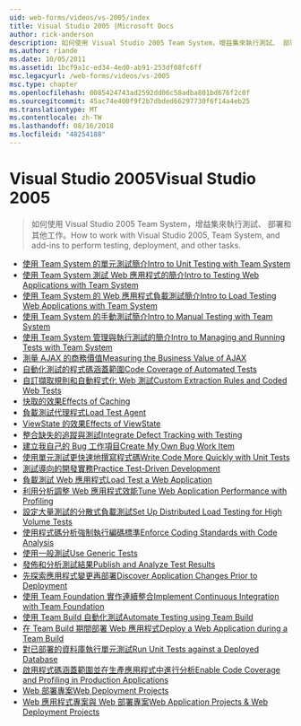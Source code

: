 ```yaml
---
uid: web-forms/videos/vs-2005/index
title: Visual Studio 2005 |Microsoft Docs
author: rick-anderson
description: 如何使用 Visual Studio 2005 Team System，增益集來執行測試、 部署和其他工作。
ms.author: riande
ms.date: 10/05/2011
ms.assetid: 1bcf9a1c-ed34-4ed0-ab91-253df08fc6ff
msc.legacyurl: /web-forms/videos/vs-2005
msc.type: chapter
ms.openlocfilehash: 0085424743ad2592dd06c58adba801bd676f2c0f
ms.sourcegitcommit: 45ac74e400f9f2b7dbded66297730f6f14a4eb25
ms.translationtype: MT
ms.contentlocale: zh-TW
ms.lasthandoff: 08/16/2018
ms.locfileid: "48254188"
---
```

<a name="visual-studio-2005"></a><span data-ttu-id="c82ee-103">Visual Studio 2005</span><span class="sxs-lookup"><span data-stu-id="c82ee-103">Visual Studio 2005</span></span>
====================
> <span data-ttu-id="c82ee-104">如何使用 Visual Studio 2005 Team System，增益集來執行測試、 部署和其他工作。</span><span class="sxs-lookup"><span data-stu-id="c82ee-104">How to work with Visual Studio 2005, Team System, and add-ins to perform testing, deployment, and other tasks.</span></span>


- [<span data-ttu-id="c82ee-105">使用 Team System 的單元測試簡介</span><span class="sxs-lookup"><span data-stu-id="c82ee-105">Intro to Unit Testing with Team System</span></span>](introduction-to-unit-testing-with-team-system.md)
- [<span data-ttu-id="c82ee-106">使用 Team System 測試 Web 應用程式的簡介</span><span class="sxs-lookup"><span data-stu-id="c82ee-106">Intro to Testing Web Applications with Team System</span></span>](introduction-to-testing-web-applications-with-team-system.md)
- [<span data-ttu-id="c82ee-107">使用 Team System 的 Web 應用程式負載測試簡介</span><span class="sxs-lookup"><span data-stu-id="c82ee-107">Intro to Load Testing Web Applications with Team System</span></span>](introduction-to-load-testing-web-applications-with-team-system.md)
- [<span data-ttu-id="c82ee-108">使用 Team System 的手動測試簡介</span><span class="sxs-lookup"><span data-stu-id="c82ee-108">Intro to Manual Testing with Team System</span></span>](introduction-to-manual-testing-with-team-system.md)
- [<span data-ttu-id="c82ee-109">使用 Team System 管理與執行測試的簡介</span><span class="sxs-lookup"><span data-stu-id="c82ee-109">Intro to Managing and Running Tests with Team System</span></span>](introduction-to-managing-and-running-tests-with-team-system.md)
- [<span data-ttu-id="c82ee-110">測量 AJAX 的商務價值</span><span class="sxs-lookup"><span data-stu-id="c82ee-110">Measuring the Business Value of AJAX</span></span>](measuring-the-business-value-of-ajax.md)
- [<span data-ttu-id="c82ee-111">自動化測試的程式碼涵蓋範圍</span><span class="sxs-lookup"><span data-stu-id="c82ee-111">Code Coverage of Automated Tests</span></span>](code-coverage-of-automated-tests.md)
- [<span data-ttu-id="c82ee-112">自訂擷取規則和自動程式化 Web 測試</span><span class="sxs-lookup"><span data-stu-id="c82ee-112">Custom Extraction Rules and Coded Web Tests</span></span>](custom-extraction-rules-and-coded-web-tests.md)
- [<span data-ttu-id="c82ee-113">快取的效果</span><span class="sxs-lookup"><span data-stu-id="c82ee-113">Effects of Caching</span></span>](the-effects-of-caching.md)
- [<span data-ttu-id="c82ee-114">負載測試代理程式</span><span class="sxs-lookup"><span data-stu-id="c82ee-114">Load Test Agent</span></span>](using-the-load-test-agent.md)
- [<span data-ttu-id="c82ee-115">ViewState 的效果</span><span class="sxs-lookup"><span data-stu-id="c82ee-115">Effects of ViewState</span></span>](the-effects-of-viewstate.md)
- [<span data-ttu-id="c82ee-116">整合缺失的追蹤與測試</span><span class="sxs-lookup"><span data-stu-id="c82ee-116">Integrate Defect Tracking with Testing</span></span>](how-do-i-integrate-defect-tracking-with-testing.md)
- [<span data-ttu-id="c82ee-117">建立我自己的 Bug 工作項目</span><span class="sxs-lookup"><span data-stu-id="c82ee-117">Create My Own Bug Work Item</span></span>](how-do-i-create-my-own-bug-work-item.md)
- [<span data-ttu-id="c82ee-118">使用單元測試更快速地撰寫程式碼</span><span class="sxs-lookup"><span data-stu-id="c82ee-118">Write Code More Quickly with Unit Tests</span></span>](how-do-i-write-code-more-quickly-with-unit-tests.md)
- [<span data-ttu-id="c82ee-119">測試導向的開發實務</span><span class="sxs-lookup"><span data-stu-id="c82ee-119">Practice Test-Driven Development</span></span>](how-do-i-practice-test-driven-development.md)
- [<span data-ttu-id="c82ee-120">負載測試 Web 應用程式</span><span class="sxs-lookup"><span data-stu-id="c82ee-120">Load Test a Web Application</span></span>](how-do-i-load-test-a-web-application.md)
- [<span data-ttu-id="c82ee-121">利用分析調整 Web 應用程式效能</span><span class="sxs-lookup"><span data-stu-id="c82ee-121">Tune Web Application Performance with Profiling</span></span>](how-do-i-tune-web-application-performance-with-profiling.md)
- [<span data-ttu-id="c82ee-122">設定大量測試的分散式負載測試</span><span class="sxs-lookup"><span data-stu-id="c82ee-122">Set Up Distributed Load Testing for High Volume Tests</span></span>](how-do-i-set-up-distributed-load-testing-for-high-volume-tests.md)
- [<span data-ttu-id="c82ee-123">使用程式碼分析強制執行編碼標準</span><span class="sxs-lookup"><span data-stu-id="c82ee-123">Enforce Coding Standards with Code Analysis</span></span>](how-do-i-enforce-coding-standards-with-code-analysis.md)
- [<span data-ttu-id="c82ee-124">使用一般測試</span><span class="sxs-lookup"><span data-stu-id="c82ee-124">Use Generic Tests</span></span>](how-do-i-use-generic-tests.md)
- [<span data-ttu-id="c82ee-125">發佈和分析測試結果</span><span class="sxs-lookup"><span data-stu-id="c82ee-125">Publish and Analyze Test Results</span></span>](how-do-i-publish-and-analyze-test-results.md)
- [<span data-ttu-id="c82ee-126">先探索應用程式變更再部署</span><span class="sxs-lookup"><span data-stu-id="c82ee-126">Discover Application Changes Prior to Deployment</span></span>](how-do-i-discover-application-changes-prior-to-deployment.md)
- [<span data-ttu-id="c82ee-127">使用 Team Foundation 實作連續整合</span><span class="sxs-lookup"><span data-stu-id="c82ee-127">Implement Continuous Integration with Team Foundation</span></span>](how-do-i-implement-continuous-integration-with-team-foundation.md)
- [<span data-ttu-id="c82ee-128">使用 Team Build 自動化測試</span><span class="sxs-lookup"><span data-stu-id="c82ee-128">Automate Testing using Team Build</span></span>](how-do-i-automate-testing-using-team-build.md)
- [<span data-ttu-id="c82ee-129">在 Team Build 期間部署 Web 應用程式</span><span class="sxs-lookup"><span data-stu-id="c82ee-129">Deploy a Web Application during a Team Build</span></span>](how-do-i-deploy-a-web-application-during-a-team-build.md)
- [<span data-ttu-id="c82ee-130">對已部署的資料庫執行單元測試</span><span class="sxs-lookup"><span data-stu-id="c82ee-130">Run Unit Tests against a Deployed Database</span></span>](how-do-i-run-unit-tests-against-a-deployed-database.md)
- [<span data-ttu-id="c82ee-131">啟用程式碼涵蓋範圍並在生產應用程式中進行分析</span><span class="sxs-lookup"><span data-stu-id="c82ee-131">Enable Code Coverage and Profiling in Production Applications</span></span>](how-do-i-enable-code-coverage-and-profiling-in-production-applications.md)
- [<span data-ttu-id="c82ee-132">Web 部署專案</span><span class="sxs-lookup"><span data-stu-id="c82ee-132">Web Deployment Projects</span></span>](web-deployment-projects.md)
- [<span data-ttu-id="c82ee-133">Web 應用程式專案與 Web 部署專案</span><span class="sxs-lookup"><span data-stu-id="c82ee-133">Web Application Projects & Web Deployment Projects</span></span>](web-application-projects-web-deployment-projects.md)
